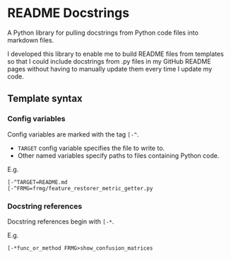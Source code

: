 # README Docstrings

A Python library for pulling docstrings from Python code files into markdown files.

I developed this library to enable me to build README files from templates so that I could include docstrings from .py files in my GitHub README pages without having to manually update them every time I update my code.

## Template syntax

### Config variables

Config variables are marked with the tag `[-^`.

- `TARGET` config variable specifies the file to write to.
- Other named variables specify paths to files containing Python code.

E.g.
```
[-^TARGET=README.md
[-^FRMG=frmg/feature_restorer_metric_getter.py
```

### Docstring references

Docstring references begin with `[-*`.

E.g.
```
[-*func_or_method FRMG>show_confusion_matrices
```
